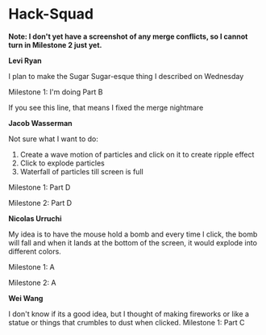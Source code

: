 # Hack-Squad

**Note: I don't yet have a screenshot of any merge conflicts, so I cannot turn in Milestone 2 just yet.**


**Levi Ryan** 

I plan to make the Sugar Sugar-esque thing I described on Wednesday

Milestone 1: I'm doing Part B

If you see this line, that means I fixed the merge nightmare




**Jacob Wasserman**

Not sure what I want to do:

1. Create a wave motion of particles and click on it to create ripple effect
2. Click to explode particles
3. Waterfall of particles till screen is full

Milestone 1: Part D

Milestone 2: Part D





**Nicolas Urruchi**

My idea is to have the mouse hold a bomb and every time I click, the bomb will fall and when it lands at the bottom of the screen, it would explode into different colors.

Milestone 1: A

Milestone 2: A

**Wei Wang**

I don't know if its a good idea, but I thought of making fireworks or like a statue or things that crumbles to dust when clicked.
Milestone 1: Part C

